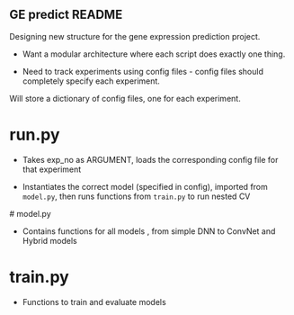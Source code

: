 ## GE predict README

Designing new structure for the gene expression prediction project. 

- Want a modular architecture where each script does exactly one thing. 

- Need to track experiments using config files - config files should completely specify each experiment.

 Will store a dictionary of config files, one for each experiment.



 # run.py

 - Takes exp_no as ARGUMENT, loads the corresponding config file for that experiment
 
 - Instantiates the correct model (specified in config), imported from `model.py`, then runs functions from `train.py` to run nested CV


 # model.py

 - Contains functions for all models , from simple DNN to ConvNet and Hybrid models


 # train.py

 - Functions to train and evaluate models